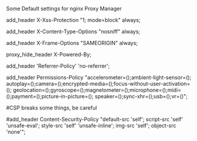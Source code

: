 Some Default settings for nginx Proxy Manager

add_header X-Xss-Protection "1; mode=block" always;

add_header X-Content-Type-Options "nosniff" always;

add_header X-Frame-Options "SAMEORIGIN" always;

proxy_hide_header X-Powered-By;

add_header 'Referrer-Policy' 'no-referrer';

add_header Permissions-Policy "accelerometer=();ambient-light-sensor=(); autoplay=();camera=();encrypted-media=();focus-without-user-activation=(); geolocation=();gyroscope=();magnetometer=();microphone=();midi=();payment=();picture-in-picture=(); speaker=();sync-xhr=();usb=();vr=()";

#CSP breaks some things, be careful

#add_header Content-Security-Policy "default-src 'self'; script-src 'self' 'unsafe-eval'; style-src 'self' 'unsafe-inline'; img-src 'self'; object-src 'none'";
